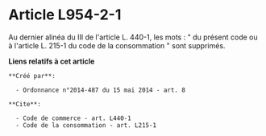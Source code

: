 # Article L954-2-1

Au dernier alinéa du III de l'article L. 440-1, les mots : " du présent code ou à l'article L. 215-1 du code de la
consommation " sont supprimés.

**Liens relatifs à cet article**

	**Créé par**:

	  - Ordonnance n°2014-487 du 15 mai 2014 - art. 8

	**Cite**:

	  - Code de commerce - art. L440-1
	  - Code de la consommation - art. L215-1
